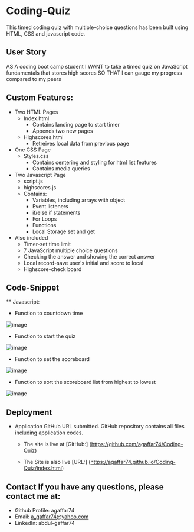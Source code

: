 # Coding-Quiz
This timed coding quiz with multiple-choice questions has been built using HTML, CSS and javascript code.


## User Story
AS A coding boot camp student
I WANT to take a timed quiz on JavaScript fundamentals that stores high scores
SO THAT I can gauge my progress compared to my peers

## Custom Features:

* Two HTML Pages
    * Index.html
        * Contains landing page to start timer
        * Appends two new pages
    * Highscores.html 
        * Retreives local data from previous page
* One CSS Page
    * Styles.css
        * Contains centering and styling for html list features
        * Contains media queries
* Two Javascript Page 
    * script.js
    * highscores.js
    * Contains: 
        * Variables, including arrays with object 
        * Event listeners 
        * if/else if statements 
        * For Loops 
        * Functions 
        * Local Storage set and get
* Also included
    * Timer-set time limit
    * 7 JavaScript multiple choice questions
    * Checking the answer and showing the correct answer
    * Local record-save user's initial and score to local
    * Highscore-check board

## Code-Snippet 
** Javascript: 

* Function to countdown time

![image](https://user-images.githubusercontent.com/115975620/205885384-12afd83b-08ae-4800-9d12-a8f8f7f05f59.png)



* Function to start the quiz

![image](https://user-images.githubusercontent.com/115975620/205885469-82212bac-6236-4967-a949-36234ee150a2.png)



* Function to set the scoreboard

![image](https://user-images.githubusercontent.com/115975620/205885550-54a06ce6-6652-4326-b635-fce3d9abdc69.png)



* Function to sort the scoreboard list from highest to lowest

![image](https://user-images.githubusercontent.com/115975620/205885688-d65989fe-bc4b-4b72-9b64-8da1e77ee5f2.png)



## Deployment
* Application GitHub URL submitted. GitHub repository contains all files including application codes.

    * The site is live at [GitHub:] (https://github.com/agaffar74/Coding-Quiz)

    * The Site is also live [URL:] (https://agaffar74.github.io/Coding-Quiz/index.html)

## Contact If you have any questions, please contact me at:
* Github Profile: agaffar74
* Email: a_gaffar74@yahoo.com
* LinkedIn: abdul-gaffar74

